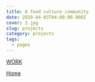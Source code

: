 ```yaml
---
title: A food culture community
date: 2020-04-03T04:00:00.000Z
cover: 2.jpg
slug: projects
category: projects
tags:
  - pages
---
```

<!--StartFragment-->

[WORK](https://officeromance.tumblr.com/)
<!--EndFragment-->

[Home](https://romanceoffice.com)

